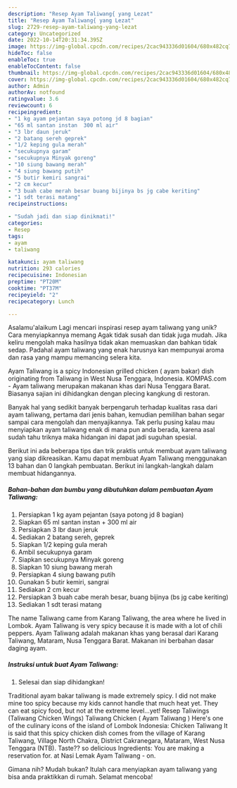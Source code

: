```yaml
---
description: "Resep Ayam Taliwang{ yang Lezat"
title: "Resep Ayam Taliwang{ yang Lezat"
slug: 2729-resep-ayam-taliwang-yang-lezat
category: Uncategorized
date: 2022-10-14T20:31:34.395Z
image: https://img-global.cpcdn.com/recipes/2cac943336d01604/680x482cq70/ayam-taliwang-foto-resep-utama.jpg
hideToc: false
enableToc: true
enableTocContent: false
thumbnail: https://img-global.cpcdn.com/recipes/2cac943336d01604/680x482cq70/ayam-taliwang-foto-resep-utama.jpg
cover: https://img-global.cpcdn.com/recipes/2cac943336d01604/680x482cq70/ayam-taliwang-foto-resep-utama.jpg
author: Admin
authorAv: notfound
ratingvalue: 3.6
reviewcount: 6
recipeingredient:
- "1 kg ayam pejantan saya potong jd 8 bagian"
- "65 ml santan instan  300 ml air"
- "3 lbr daun jeruk"
- "2 batang sereh geprek"
- "1/2 keping gula merah"
- "secukupnya garam"
- "secukupnya Minyak goreng"
- "10 siung bawang merah"
- "4 siung bawang putih"
- "5 butir kemiri sangrai"
- "2 cm kecur"
- "3 buah cabe merah besar buang bijinya bs jg cabe keriting"
- "1 sdt terasi matang"
recipeinstructions:

- "Sudah jadi dan siap dinikmati!"
categories:
- Resep
tags:
- ayam
- taliwang

katakunci: ayam taliwang 
nutrition: 293 calories
recipecuisine: Indonesian
preptime: "PT20M"
cooktime: "PT37M"
recipeyield: "2"
recipecategory: Lunch

---
```



Asalamu'alaikum Lagi mencari inspirasi resep ayam taliwang yang unik? Cara menyiapkannya memang Agak tidak susah dan tidak juga mudah. Jika keliru mengolah maka hasilnya tidak akan memuaskan dan bahkan tidak sedap. Padahal ayam taliwang yang enak harusnya kan mempunyai aroma dan rasa yang mampu memancing selera kita.


Ayam Taliwang is a spicy Indonesian grilled chicken ( ayam bakar) dish originating from Taliwang in West Nusa Tenggara, Indonesia. KOMPAS.com - Ayam taliwang merupakan makanan khas dari Nusa Tenggara Barat. Biasanya sajian ini dihidangkan dengan plecing kangkung di restoran.

Banyak hal yang sedikit banyak berpengaruh terhadap kualitas rasa dari ayam taliwang, pertama dari jenis bahan, kemudian pemilihan bahan segar sampai cara mengolah dan menyajikannya. Tak perlu pusing kalau mau menyiapkan ayam taliwang enak di mana pun anda berada, karena asal sudah tahu triknya maka hidangan ini dapat jadi suguhan spesial.


Berikut ini ada beberapa tips dan trik praktis untuk membuat ayam taliwang yang siap dikreasikan. Kamu dapat membuat Ayam Taliwang menggunakan 13 bahan dan 0 langkah pembuatan. Berikut ini langkah-langkah dalam membuat hidangannya.

<!--inarticleads1-->

##### Bahan-bahan dan bumbu yang dibutuhkan dalam pembuatan Ayam Taliwang:

1. Persiapkan 1 kg ayam pejantan (saya potong jd 8 bagian)
1. Siapkan 65 ml santan instan + 300 ml air
1. Persiapkan 3 lbr daun jeruk
1. Sediakan 2 batang sereh, geprek
1. Siapkan 1/2 keping gula merah
1. Ambil secukupnya garam
1. Siapkan secukupnya Minyak goreng
1. Siapkan 10 siung bawang merah
1. Persiapkan 4 siung bawang putih
1. Gunakan 5 butir kemiri, sangrai
1. Sediakan 2 cm kecur
1. Persiapkan 3 buah cabe merah besar, buang bijinya (bs jg cabe keriting)
1. Sediakan 1 sdt terasi matang


The name Taliwang came from Karang Taliwang, the area where he lived in Lombok. Ayam Taliwang is very spicy because it is made with a lot of chili peppers. Ayam Taliwang adalah makanan khas yang berasal dari Karang Taliwang, Mataram, Nusa Tenggara Barat. Makanan ini berbahan dasar daging ayam. 

<!--inarticleads2-->

##### Instruksi untuk buat Ayam Taliwang:


1. Selesai dan siap dihidangkan!

Traditional ayam bakar taliwang is made extremely spicy. I did not make mine too spicy because my kids cannot handle that much heat yet. They can eat spicy food, but not at the extreme level…yet! Resep Taliwings (Taliwang Chicken Wings) Taliwang Chicken ( Ayam Taliwang ) Here&#39;s one of the culinary icons of the island of Lombok Indonesia: Chicken Taliwang It is said that this spicy chicken dish comes from the village of Karang Taliwang, Village North Chakra, District Cakranegara, Mataram, West Nusa Tenggara (NTB). Taste?? so delicious Ingredients: You are making a reservation for. at Nasi Lemak Ayam Taliwang - on. 

Gimana nih? Mudah bukan? Itulah cara menyiapkan ayam taliwang yang bisa anda praktikkan di rumah. Selamat mencoba!

